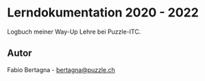 # Lerndokumentation 2020 - 2022

Logbuch meiner Way-Up Lehre bei Puzzle-ITC.


## Autor
Fabio Bertagna - bertagna@puzzle.ch
